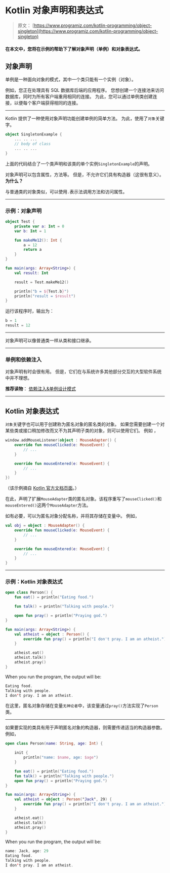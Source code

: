 # Kotlin 对象声明和表达式

> 原文： [https://www.programiz.com/kotlin-programming/object-singleton](https://www.programiz.com/kotlin-programming/object-singleton)

#### 在本文中，您将在示例的帮助下了解对象声明（单例）和对象表达式。

## 对象声明

单例是一种面向对象的模式，其中一个类只能有一个实例（对象）。

例如，您正在处理具有 SQL 数据库后端的应用程序。 您想创建一个连接池来访问数据库，同时为所有客户端重用相同的连接。 为此，您可以通过单例类创建连接，以便每个客户端获得相同的连接。

* * *

Kotlin 提供了一种使用对象声明功能创建单例的简单方法。 为此，使用了`对象`关键字。

```kt
object SingletonExample {
    ... .. ...
    // body of class
    ... .. ...
}
```

上面的代码结合了一个类声明和该类的单个实例`SingletonExample`的声明。

对象声明可以包含属性，方法等。 但是，不允许它们具有构造器（这很有意义）。 **为什么？**

与普通类的对象类似，可以使用`.`表示法调用方法和访问属性。

* * *

### 示例：对象声明

```kt
object Test {
    private var a: Int = 0
    var b: Int = 1

    fun makeMe12(): Int {
        a = 12
        return a
    }
}

fun main(args: Array<String>) {
    val result: Int

    result = Test.makeMe12()

    println("b = ${Test.b}")
    println("result = $result")
}
```

运行该程序时，输出为：

```kt
b = 1
result = 12
```

* * *

对象声明可以像普通类一样从类和接口继承。

* * *

### 单例和依赖注入

对象声明有时会很有用。 但是，它们在与系统许多其他部分交互的大型软件系统中并不理想。

**推荐读物**： [依赖注入&单例设计模式](https://stackoverflow.com/questions/2662842/dependency-injection-singleton-design-pattern)

* * *

## Kotlin 对象表达式

`对象`关键字也可以用于创建称为匿名对象的匿名类的对象。 如果您需要创建一个对某些类或接口稍加修改而又不为其声明子类的对象，则可以使用它们。 例如 ，

```kt
window.addMouseListener(object : MouseAdapter() {
    override fun mouseClicked(e: MouseEvent) {
        // ...
    }

    override fun mouseEntered(e: MouseEvent) {
        // ...
    }
})
```

（该示例摘自 [Kotlin 官方文档页面](https://kotlinlang.org/docs/reference/object-declarations.html)。）

在此，声明了扩展`MouseAdapter`类的匿名对象。该程序重写了`mouseClicked()`和`mouseEntered()`这两个`MouseAdapter`方法。

如有必要，可以为匿名对象分配名称，并将其存储在变量中。 例如，

```kt
val obj = object : MouseAdapter() {
    override fun mouseClicked(e: MouseEvent) {
        // ...
    }

    override fun mouseEntered(e: MouseEvent) {
        // ...
    }
}
```

* * *

### 示例：Kotlin 对象表达式

```kt
open class Person() {
    fun eat() = println("Eating food.")

    fun talk() = println("Talking with people.")

    open fun pray() = println("Praying god.")
}

fun main(args: Array<String>) {
    val atheist = object : Person() {
        override fun pray() = println("I don't pray. I am an atheist.")
    }

    atheist.eat()
    atheist.talk()
    atheist.pray()
}

```

When you run the program, the output will be:

```kt
Eating food.
Talking with people.
I don't pray. I am an atheist.
```

在这里，匿名对象存储在变量`无神论者`中，该变量通过`pray()`方法实现了`Person`类。

* * *

如果要实现的类具有用于声明匿名对象的构造器，则需要传递适当的构造器参数。 例如，

```kt
open class Person(name: String, age: Int) {

    init {
        println("name: $name, age: $age")
    }

    fun eat() = println("Eating food.")
    fun talk() = println("Talking with people.")
    open fun pray() = println("Praying god.")
}

fun main(args: Array<String>) {
    val atheist = object : Person("Jack", 29) {
        override fun pray() = println("I don't pray. I am an atheist.")
    }

    atheist.eat()
    atheist.talk()
    atheist.pray()
}

```

When you run the program, the output will be:

```kt
name: Jack, age: 29
Eating food.
Talking with people.
I don't pray. I am an atheist.
```